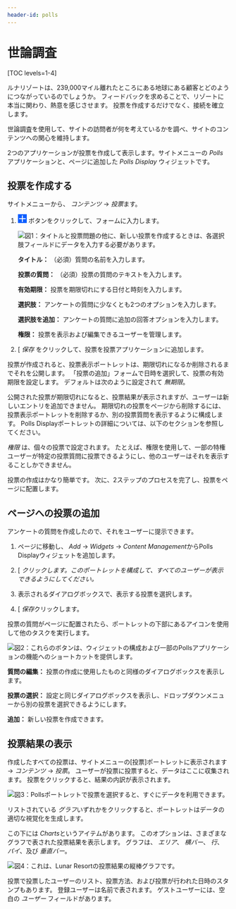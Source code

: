 ```yaml
---
header-id: polls
---
```


# 世論調査

[TOC levels=1-4]

ルナリゾートは、239,000マイル離れたところにある地球にある顧客とどのようにつながっているのでしょうか。 フィードバックを求めることで、リゾートに本当に関わり、熱意を感じさせます。 投票を作成するだけでなく、接続を確立します。

世論調査を使用して、サイトの訪問者が何を考えているかを調べ、サイトのコンテンツへの関心を維持します。

2つのアプリケーションが投票を作成して表示します。サイトメニューの *Polls* アプリケーションと、ページに追加した *Polls Display* ウィジェットです。

## 投票を作成する

サイトメニューから、 *コンテンツ* → *投票*ます。

1.  ![Add](../images/icon-add.png) ボタンをクリックして、フォームに入力します。

    ![図1：タイトルと投票問題の他に、新しい投票を作成するときは、各選択肢フィールドにデータを入力する必要があります。](../images/polls-add-new-question.png)

    **タイトル：** （必須）質問の名前を入力します。

    **投票の質問：** （必須）投票の質問のテキストを入力します。

    **有効期限：** 投票を期限切れにする日付と時刻を入力します。

    **選択肢：** アンケートの質問に少なくとも2つのオプションを入力します。

    **選択肢を追加：** アンケートの質問に追加の回答オプションを入力します。

    **権限：** 投票を表示および編集できるユーザーを管理します。

2.  [ *保存* をクリックして、投票を投票アプリケーションに追加します。

投票が作成されると、投票表示ポートレットは、期限切れになるか削除されるまでそれを公開します。 「投票の追加」フォームで日時を選択して、投票の有効期限を設定します。 デフォルトは次のように設定されて *無期限*。

公開された投票が期限切れになると、投票結果が表示されますが、ユーザーは新しいエントリを追加できません。 期限切れの投票をページから削除するには、投票表示ポートレットを削除するか、別の投票質問を表示するように構成します。 Polls Displayポートレットの詳細については、以下のセクションを参照してください。

*権限* は、個々の投票で設定されます。 たとえば、権限を使用して、一部の特権ユーザーが特定の投票質問に投票できるようにし、他のユーザーはそれを表示することしかできません。

投票の作成はかなり簡単です。 次に、2ステップのプロセスを完了し、投票をページに配置します。

## ページへの投票の追加

アンケートの質問を作成したので、それをユーザーに提示できます。

1.  ページに移動し、 *Add* → *Widgets* → *Content Management*からPolls Displayウィジェットを追加します。

2.  [ *クリックします。このポートレットを構成して、すべてのユーザーが表示できるようにしてください。*

3.  表示されるダイアログボックスで、表示する投票を選択します。

4.  [ *保存*クリックします。

投票の質問がページに配置されたら、ポートレットの下部にあるアイコンを使用して他のタスクを実行します。

![図2：これらのボタンは、ウィジェットの構成および一部のPollsアプリケーションの機能へのショートカットを提供します。](../images/poll-buttons.png)

**質問の編集：** 投票の作成に使用したものと同様のダイアログボックスを表示します。

**投票の選択：** 設定と同じダイアログボックスを表示し、ドロップダウンメニューから別の投票を選択できるようにします。

**追加：** 新しい投票を作成できます。

## 投票結果の表示

作成したすべての投票は、サイトメニューの[投票]ポートレットに表示されます→ *コンテンツ* → *投票*。 ユーザーが投票に投票すると、データはここに収集されます。 投票をクリックすると、結果の内訳が表示されます。

![図3：Pollsポートレットで投票を選択すると、すぐにデータを利用できます。](../images/polls-results.png)

リストされている *グラフ*いずれかをクリックすると、ポートレットはデータの適切な視覚化を生成します。

この下には *Charts*というアイテムがあります。 このオプションは、さまざまなグラフで表された投票結果を表示します。 グラフは、 *エリア*、 *横バー*、 *行*、 *パイ*、及び *垂直バー*。

![図4：これは、Lunar Resortの投票結果の縦棒グラフです。](../images/polls-results-vertical-bar.png)

投票で投票したユーザーのリスト、投票方法、および投票が行われた日時のスタンプもあります。 登録ユーザーは名前で表されます。 ゲストユーザーには、空白の *ユーザー* フィールドがあります。
